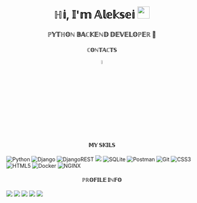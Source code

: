 <h1 align="center">ℍ𝕚, 𝕀'𝕞 𝔸𝕝𝕖𝕜𝕤𝕖𝕚</a> 
<img src="https://github.com/blackcater/blackcater/raw/main/images/Hi.gif" height="32"/></h1>
<h3 align="center">ℙ𝕐𝕋ℍ𝕆ℕ 𝔹𝔸ℂ𝕂𝔼ℕ𝔻 𝔻𝔼𝕍𝔼𝕃𝕆ℙ𝔼ℝ 🐍</h3>
<h4 align="center">ℂ𝕆ℕ𝕋𝔸ℂ𝕋𝕊</h4>
<p align="center">
  <a href="https://www.linkedin.com/in/alekseikozhevnikov/">
    <img src="https://skillicons.dev/icons?i=linkedin" width="5%">
  </a>
</p>
<h4 align="center">𝕄𝕐 𝕊𝕂𝕀𝕃𝕊</h4>


![Python](https://img.shields.io/badge/python-3670A0?style=for-the-badge&logo=python&logoColor=ffdd54)
![Django](https://img.shields.io/badge/django-%23092E20.svg?style=for-the-badge&logo=django&logoColor=white)
![DjangoREST](https://img.shields.io/badge/DJANGO-REST-ff1709?style=for-the-badge&logo=django&logoColor=white&color=ff1709&labelColor=gray)
<img src ="https://img.shields.io/badge/postgres-%23316192.svg?&style=for-the-badge&logo=postgresql&logoColor=white"/>
![SQLite](https://img.shields.io/badge/sqlite-%2307405e.svg?style=for-the-badge&logo=sqlite&logoColor=white)
![Postman](https://img.shields.io/badge/Postman-FF6C37?style=for-the-badge&logo=postman&logoColor=white)
![Git](https://img.shields.io/badge/git-%23F05033.svg?style=for-the-badge&logo=git&logoColor=white)
![CSS3](https://img.shields.io/badge/css3-%231572B6.svg?style=for-the-badge&logo=css3&logoColor=white)
![HTML5](https://img.shields.io/badge/html5-%23E34F26.svg?style=for-the-badge&logo=html5&logoColor=white)
![Docker](https://img.shields.io/badge/docker%20-%230db7ed.svg?&style=for-the-badge&logo=docker&logoColor=white)
![NGINX](https://img.shields.io/badge/nginx%20-%23009639.svg?&style=for-the-badge&logo=nginx&logoColor=white")
<h4 align="center">ℙℝ𝕆𝔽𝕀𝕃𝔼 𝕀ℕ𝔽𝕆</h4>

![](https://github-profile-summary-cards.vercel.app/api/cards/profile-details?username=rbs-18&theme=radical)
![](https://github-profile-summary-cards.vercel.app/api/cards/most-commit-language?username=rbs-18&theme=radical)
![](https://github-profile-summary-cards.vercel.app/api/cards/repos-per-language?username=rbs-18&theme=radical)
![](https://github-profile-summary-cards.vercel.app/api/cards/stats?username=rbs-18&theme=radical)
![](https://github-profile-summary-cards.vercel.app/api/cards/productive-time?username=rbs-18&theme=radical)



<!---
rbs-18/rbs-18 is a ✨ special ✨ repository because its `README.md` (this file) appears on your GitHub profile.
You can click the Preview link to take a look at your changes.
--->
